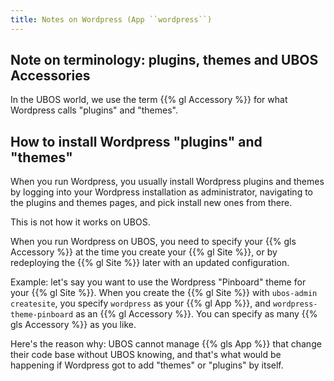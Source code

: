 ```yaml
---
title: Notes on Wordpress (App ``wordpress``)
---
```


## Note on terminology: plugins, themes and UBOS Accessories

In the UBOS world, we use the term {{% gl Accessory %}} for what Wordpress
calls "plugins" and "themes".

## How to install Wordpress "plugins" and "themes"

When you run Wordpress, you usually install Wordpress plugins and themes by
logging into your Wordpress installation as administrator, navigating to the plugins
and themes pages, and pick install new ones from there.

This is not how it works on UBOS.

When you run Wordpress on UBOS, you need to specify your {{% gls Accessory %}} at the
time you create your {{% gl Site %}}, or by redeploying the {{% gl Site %}}
later with an updated configuration.

Example: let's say you want to use the Wordpress "Pinboard" theme for your {{% gl Site %}}.
When you create the {{% gl Site %}} with ``ubos-admin createsite``, you specify
``wordpress`` as your {{% gl App %}}, and ``wordpress-theme-pinboard`` as an
{{% gl Accessory %}}. You can specify as many {{% gls Accessory %}} as you like.

Here's the reason why: UBOS cannot manage {{% gls App %}} that change their code
base without UBOS knowing, and that's what would be happening if Wordpress got to
add "themes" or "plugins" by itself.
